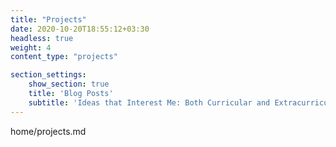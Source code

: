 ```yaml
---
title: "Projects"
date: 2020-10-20T18:55:12+03:30
headless: true
weight: 4
content_type: "projects"

section_settings:
    show_section: true
    title: 'Blog Posts'
    subtitle: 'Ideas that Interest Me: Both Curricular and Extracurricular'
---
```


home/projects.md
